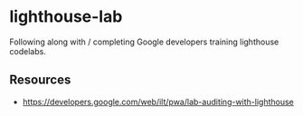 # lighthouse-lab

Following along with / completing Google developers training lighthouse codelabs.

## Resources
* https://developers.google.com/web/ilt/pwa/lab-auditing-with-lighthouse
